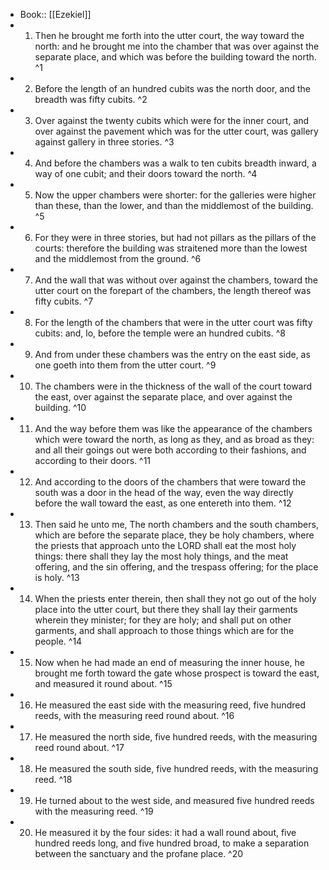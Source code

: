 - Book:: [[Ezekiel]]
- 1. Then he brought me forth into the utter court, the way toward the north: and he brought me into the chamber that was over against the separate place, and which was before the building toward the north. ^1
- 2. Before the length of an hundred cubits was the north door, and the breadth was fifty cubits. ^2
- 3. Over against the twenty cubits which were for the inner court, and over against the pavement which was for the utter court, was gallery against gallery in three stories. ^3
- 4. And before the chambers was a walk to ten cubits breadth inward, a way of one cubit; and their doors toward the north. ^4
- 5. Now the upper chambers were shorter: for the galleries were higher than these, than the lower, and than the middlemost of the building. ^5
- 6. For they were in three stories, but had not pillars as the pillars of the courts: therefore the building was straitened more than the lowest and the middlemost from the ground. ^6
- 7. And the wall that was without over against the chambers, toward the utter court on the forepart of the chambers, the length thereof was fifty cubits. ^7
- 8. For the length of the chambers that were in the utter court was fifty cubits: and, lo, before the temple were an hundred cubits. ^8
- 9. And from under these chambers was the entry on the east side, as one goeth into them from the utter court. ^9
- 10. The chambers were in the thickness of the wall of the court toward the east, over against the separate place, and over against the building. ^10
- 11. And the way before them was like the appearance of the chambers which were toward the north, as long as they, and as broad as they: and all their goings out were both according to their fashions, and according to their doors. ^11
- 12. And according to the doors of the chambers that were toward the south was a door in the head of the way, even the way directly before the wall toward the east, as one entereth into them. ^12
- 13. Then said he unto me, The north chambers and the south chambers, which are before the separate place, they be holy chambers, where the priests that approach unto the LORD shall eat the most holy things: there shall they lay the most holy things, and the meat offering, and the sin offering, and the trespass offering; for the place is holy. ^13
- 14. When the priests enter therein, then shall they not go out of the holy place into the utter court, but there they shall lay their garments wherein they minister; for they are holy; and shall put on other garments, and shall approach to those things which are for the people. ^14
- 15. Now when he had made an end of measuring the inner house, he brought me forth toward the gate whose prospect is toward the east, and measured it round about. ^15
- 16. He measured the east side with the measuring reed, five hundred reeds, with the measuring reed round about. ^16
- 17. He measured the north side, five hundred reeds, with the measuring reed round about. ^17
- 18. He measured the south side, five hundred reeds, with the measuring reed. ^18
- 19. He turned about to the west side, and measured five hundred reeds with the measuring reed. ^19
- 20. He measured it by the four sides: it had a wall round about, five hundred reeds long, and five hundred broad, to make a separation between the sanctuary and the profane place. ^20
